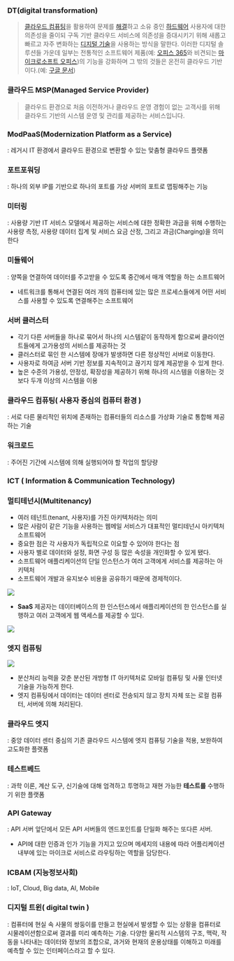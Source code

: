 ### DT(digital transformation)

> [클라우드 컴퓨팅](https://ko.wikipedia.org/wiki/클라우드_컴퓨팅)을 활용하여 문제를 [해결](https://ko.wikipedia.org/wiki/문제_해결)하고 소유 중인 [하드웨어](https://ko.wikipedia.org/wiki/컴퓨터_하드웨어) 사용자에 대한 의존성을 줄이되 구독 기반 클라우드 서비스에 의존성을 증대시키기 위해 새롭고 빠르고 자주 변화하는 [디지털 기술](https://ko.wikipedia.org/w/index.php?title=디지털_기술&action=edit&redlink=1)을 사용하는 방식을 말한다. 이러한 디지털 솔루션들 가운데 일부는 전통적인 소프트웨어 제품(예: [오피스 365](https://ko.wikipedia.org/wiki/오피스_365)와 비견되는 [마이크로소프트 오피스](https://ko.wikipedia.org/wiki/마이크로소프트_오피스))의 기능을 강화하며 그 밖의 것들은 온전히 클라우드 기반이다.(예: [구글 문서](https://ko.wikipedia.org/w/index.php?title=구글_문서&action=edit&redlink=1))



### 클라우드 MSP(Managed Service Provider)

> 클라우드 환경으로 처음 이전하거나 클라우드 운영 경험이 없는 고객사를 위해 클라우드 기반의 시스템 운영 및 관리를 제공하는 서비스입니다.



### ModPaaS(Modernization Platform as a Service)

: 레거시 IT 환경에서 클라우드 환경으로 변환할 수 있는 맞춤형 클라우드 플랫폼



### 포트포워딩

: 하나의 외부 IP를 기반으로 하나의 포트를 가상 서버의 포트로 맵핑해주는 기능



### 미터링

: 사용량 기반 IT 서비스 모델에서 제공하는 서비스에 대한 정확한 과금을 위해 수행하는 사용량 측정, 사용량 데이터 집계 및 서비스 요금 산정, 그리고 과금(Charging)을 의미한다



### 미들웨어

: 양쪽을 연결하여 데이터를 주고받을 수 있도록 중간에서 매개 역할을 하는 소프트웨어

- 네트워크를 통해서 연결된 여러 개의 컴퓨터에 있는 많은 프로세스들에게 어떤 서비스를 사용할 수 있도록 연결해주는 소프트웨어



### 서버 클러스터

- 각기 다른 서버들을 하나로 묶어서 하나의 시스템같이 동작하게 함으로써 클라이언트들에게 고가용성의 서비스를 제공하는 것
- 클러스터로 묶인 한 시스템에 장애가 발생하면 다른 정상적인 서버로 이동한다.
- 사용자로 하여금 서버 기반 정보를 지속적이고 끊기지 않게 제공받을 수 있게 한다.
- 높은 수준의 가용성, 안정성, 확장성을 제공하기 위해 하나의 시스템을 이용하는 것보다 두개 이상의 시스템을 이용



### 클라우드 컴퓨팅( 사용자 중심의 컴퓨터 환경 )

: 서로 다른 물리적인 위치에 존재하는 컴퓨터들의 리소스를 가상화 기술로 통합해 제공하는 기술



### 워크로드 

: 주어진 기간에 시스템에 의해 실행되어야 할 작업의 할당량



### ICT ( Information & Communication Technology)



### 멀티테넌시(Multitenancy)

- 여러 테넌트(tenant,  사용자)를 가진 아키텍처라는 의미
- 많은 사람이 같은 기능을 사용하는 웹메일 서비스가 대표적인 멀티테넌시 아키텍처 소프트웨어
- 중요한 점은 각 사용자가 독립적으로 이요할 수 있어야 한다는 점
- 사용자 별로 데이터와 설정, 화면 구성 등 많은 속성을 개인화할 수 있게 됐다.
- 소프트웨어 애플리케이션의 단일 인스턴스가 여러 고객에게 서비스를 제공하는 아키텍처
- 소프트웨어 개발과 유지보수 비용을 공유하기 때문에 경제적이다.

![](http://postfiles15.naver.net/MjAyMDAxMjBfODgg/MDAxNTc5NDk0ODQ2OTM3.ojXj6Fg4AyZhoXT2uy8tXlhkETmqoz479v_WPyj7cugg.zdmOSUhnn9kXIFEtBWVdAOoW11RrkSoIrCCFe6q-ZLwg.PNG.ki630808/multitenancy2.PNG?type=w966)

- **SaaS** 제공자는 데이터베이스의 한 인스턴스에서 애플리케이션의 한 인스턴스를 실행하고 여러 고객에게 웹 액세스를 제공할 수 있다.

![](http://postfiles1.naver.net/MjAyMDAxMjBfMzcg/MDAxNTc5NDk0OTU1MTMy.umyj8gbjyZGygzTQmO3D3SAUO_asn2pox10Z2S310Skg.iEERUTkIyTbd2dmdtlUYicyai3by6RmDXAA28QBSeNIg.PNG.ki630808/multitenancy3.PNG?type=w966)



### 엣지 컴퓨팅

![](https://img.kr.news.samsung.com/kr/wp-content/uploads/2017/05/%EC%97%A3%EC%A7%80%EC%BB%B4%ED%93%A8%ED%8C%85-02.jpg)

- 분산처리 능력을 갖춘 분산된 개방형 IT 아키텍처로 모바일 컴퓨팅 및 사물 인터넷 기술을 가능하게 한다.
- 엣지 컴퓨팅에서 데이터는 데이터 센터로 전송되지 않고 장치 자체 또는 로컬 컴퓨터, 서버에 의해 처리된다.



### 클라우드 엣지

: 중앙 데이터 센터 중심의 기존 클라우드 시스템에 엣지 컴퓨팅 기술을 적용, 보완하여 고도화한 플랫폼



### 테스트베드

: 과학 이론, 계산 도구, 신기술에 대해 엄격하고 투명하고 재현 가능한 **테스트를** 수행하기 위한 플랫폼



### API Gateway

: API 서버 앞단에서 모든 API 서버들의 엔드포인트를 단일화 해주는 또다른 서버.

- API에 대한 인증과 인가 기능을 가지고 있으며 메세지의 내용에 따라 어플리케이션 내부에 있는 마이크로 서비스로 라우팅하는 역할을 담당한다.



### ICBAM (지능정보사회)

:  IoT, Cloud, Big data, AI, Mobile



### 디지털 트윈( digital twin )

: 컴퓨터에 현실 속 사물의 쌍둥이를 만들고 현실에서 발생할 수 있는 상황을 컴퓨터로 시물레이션함으로써 결과를 미리 예측하는 기술. 다양한 물리적 시스템의 구조, 맥락, 작동을 나타내는 데이터와 정보의 조합으로, 과거와 현재의 운용상태를 이해하고 미래를 예측할 수 있는 인터페이스라고 할 수 있다.